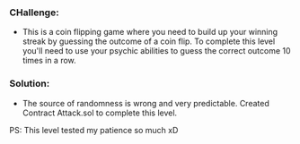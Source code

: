 ### CHallenge:
- This is a coin flipping game where you need to build up your winning streak by guessing the outcome of a coin flip. To complete this level you'll need to use your psychic abilities to guess the correct outcome 10 times in a row.

### Solution:
- The source of randomness is wrong and very predictable. Created Contract Attack.sol to complete this level.

PS: This level tested my patience so much xD